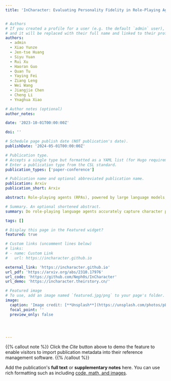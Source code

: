 ```yaml
---
title: 'InCharacter: Evaluating Personality Fidelity in Role-Playing Agents through Psychological Interviews'


# Authors
# If you created a profile for a user (e.g. the default `admin` user), write the username (folder name) here
# and it will be replaced with their full name and linked to their profile.
authors:
  - admin
  - Xiao Yunze
  - Jen-tse Huang
  - Siyu Yuan
  - Rui Xu
  - Haoran Guo
  - Quan Tu
  - Yaying Fei
  - Ziang Leng
  - Wei Wang
  - Jiangjie Chen
  - Cheng Li
  - Ynaghua Xiao

# Author notes (optional)
author_notes:

date: '2023-10-01T00:00:00Z'

doi: ''

# Schedule page publish date (NOT publication's date).
publishDate: '2024-05-01T00:00:00Z'

# Publication type.
# Accepts a single type but formatted as a YAML list (for Hugo requirements).
# Enter a publication type from the CSL standard.
publication_types: ['paper-conference']

# Publication name and optional abbreviated publication name.
publication: Arxiv
publication_short: Arxiv

abstract: Role-playing agents (RPAs), powered by large language models, have emerged as a flourishing field of applications. However, a key challenge lies in assessing whether RPAs accurately reproduce the personas of target characters, namely their character fidelity. Existing methods mainly focus on the knowledge and linguistic patterns of characters. This paper, instead, introduces a novel perspective to evaluate the personality fidelity of RPAs with psychological scales. Overcoming drawbacks of previous self-report assessments on RPAs, we propose InCharacter, namely **In**terviewing **Character** agents for personality tests. Experiments include various types of RPAs and LLMs, covering 32 distinct characters on 14 widely used psychological scales. The results validate the effectiveness of InCharacter in measuring RPA personalities. Then, with InCharacter, we show that state-of-the-art RPAs exhibit personalities highly aligned with the human-perceived personalities of the characters, achieving an accuracy up to 80.7%. Our demo, code, dataset, and results are publicly available.

# Summary. An optional shortened abstract.
summary: Do role-playing language agents accurately capture character personalities? Towards this question, we propose InCharacter that evaluates their personality fidelity via psychological interviews using 14 scales. 

tags: []

# Display this page in the Featured widget?
featured: true

# Custom links (uncomment lines below)
# links:
# - name: Custom Link
#   url: https://incharacter.github.io

external_link: 'https://incharacter.github.io'
url_pdf: 'https://arxiv.org/abs/2310.17976'
url_code: 'https://github.com/Neph0s/InCharacter'
url_demo: 'https://incharacter.theirstory.cn/'

# Featured image
# To use, add an image named `featured.jpg/png` to your page's folder.
image:
  caption: 'Image credit: [**Unsplash**](https://unsplash.com/photos/pLCdAaMFLTE)'
  focal_point: ''
  preview_only: false




---
```


{{% callout note %}}
Click the _Cite_ button above to demo the feature to enable visitors to import publication metadata into their reference management software.
{{% /callout %}}



Add the publication's **full text** or **supplementary notes** here. You can use rich formatting such as including [code, math, and images](https://docs.hugoblox.com/content/writing-markdown-latex/).
